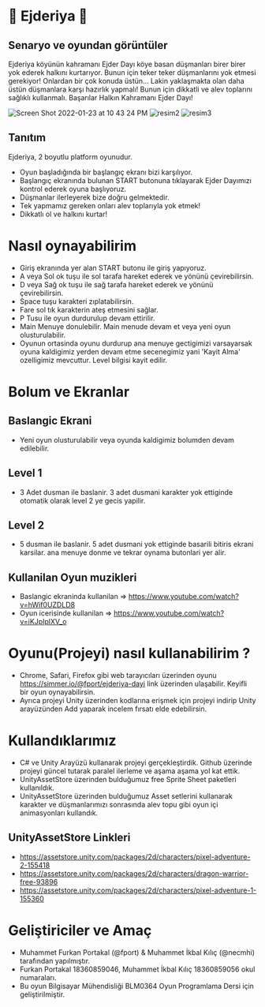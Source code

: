 
# 🐲 Ejderiya 🐲

## Senaryo ve oyundan görüntüler
Ejderiya köyünün kahramanı Ejder Dayı köye basan düşmanları birer birer yok ederek halkını kurtarıyor. Bunun için teker teker düşmanlarını yok etmesi gerekiyor! Onlardan bir çok konuda üstün... Lakin yaklaşmakta olan daha üstün düşmanlara karşı hazırlık yapmalı! Bunun için dikkatli ve alev toplarını sağlıklı kullanmalı. Başarılar Halkın Kahramanı Ejder Dayı!

![Screen Shot 2022-01-23 at 10 43 24 PM](https://user-images.githubusercontent.com/56169582/150695397-d271e6b5-d766-489b-92cd-5619bf34b13a.png) 
![resim2](https://user-images.githubusercontent.com/56169582/143784324-23c597bd-802f-4598-ab17-c1009a8468f0.png)
![resim3](https://user-images.githubusercontent.com/56169582/143784323-ae60eab4-8876-4d69-9081-fa499ed3529c.png)


## Tanıtım
Ejderiya, 2 boyutlu platform oyunudur.
- Oyun başladığında bir başlangıç ekranı bizi karşılıyor.
- Başlangıç ekranında bulunan START butonuna tıklayarak Ejder Dayımızı kontrol ederek oyuna başlıyoruz.
- Düşmanlar ilerleyerek bize doğru gelmektedir.
- Tek yapmamız gereken onları alev toplarıyla yok etmek!
- Dikkatlı ol ve halkını kurtar!



# Nasıl oynayabilirim
- Giriş ekranında yer alan START butonu ile giriş yapıyoruz.
- A  veya Sol ok tuşu ile sol tarafa hareket ederek ve yönünü çevirebilirsin.
- D  veya Sağ ok tuşu ile sağ tarafa hareket ederek ve yönünü çevirebilirsin.
- Space tuşu karakteri zıplatabilirsin.
- Fare sol tık karakterin ateş etmesini sağlar.
- P Tusu ile oyun durdurulup devam ettirilir.
- Main Menuye donulebilir. Main menude devam et veya yeni oyun olusturulabilir.
- Oyunun ortasinda oyunu durdurup ana menuye gectigimizi varsayarsak oyuna kaldigimiz yerden devam etme secenegimiz yani 'Kayit Alma' ozelligimiz mevcuttur. Level bilgisi kayit edilir.

# Bolum ve Ekranlar
## Baslangic Ekrani
- Yeni oyun olusturulabilir veya oyunda kaldigimiz bolumden devam edilebilir.

## Level 1 
- 3 Adet dusman ile baslanir. 3 adet dusmani karakter yok ettiginde otomatik olarak level 2 ye gecis yapilir.

## Level 2 
- 5 dusman ile baslanir. 5 adet dusmani yok ettiginde basarili bitiris ekrani karsilar. ana menuye donme ve tekrar oynama butonlari yer alir.

## Kullanilan Oyun muzikleri
- Baslangic ekraninda kullanilan => https://www.youtube.com/watch?v=hWif0UZDLD8
- Oyun icerisinde kullanilan => https://www.youtube.com/watch?v=iKJpIplXV_o

# Oyunu(Projeyi) nasıl kullanabilirim ?
- Chrome, Safari, Firefox gibi web tarayıcıları üzerinden oyunu https://simmer.io/@fport/ejderiya-dayi link üzerinden ulaşabilir. Keyifli bir oyun oynayabilirsin.
- Ayrıca projeyi Unity üzerinden kodlarına erişmek için projeyi indirip Unity arayüzünden Add yaparak incelem fırsatı elde edebilirsin.


# Kullandıklarımız
- C# ve Unity Arayüzü kullanarak projeyi gerçekleştirdik. Github üzerinde projeyi güncel tutarak paralel ilerleme ve aşama aşama yol kat ettik.
- UnityAssetStore üzerinden bulduğumuz free Sprite Sheet paketleri kullanıldık.
- UnityAssetStore üzerinden bulduğumuz Asset setlerini kullanarak karakter ve düşmanlarımızı sonrasında alev topu gibi oyun içi animasyonları kullandık.
## UnityAssetStore Linkleri
- https://assetstore.unity.com/packages/2d/characters/pixel-adventure-2-155418
- https://assetstore.unity.com/packages/2d/characters/dragon-warrior-free-93896
- https://assetstore.unity.com/packages/2d/characters/pixel-adventure-1-155360

# Geliştiriciler ve Amaç
- Muhammet Furkan Portakal (@fport) & Muhammet İkbal Kılıç (@necmhi) tarafından yapılmıştır.
- Furkan Portakal 18360859046, Muhammet İkbal Kılıç 18360859056 okul numaraları.
- Bu oyun Bilgisayar Mühendisliği BLM0364 Oyun Programlama Dersi  için geliştirilmiştir.

